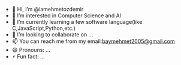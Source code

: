 - 👋 Hi, I’m @iamehmetozdemir
- 👀 I’m interested in Computer Science and AI
- 🌱 I’m currently learning a few software language(like C,JavaScript,Python,etc.)
- 💞️ I’m looking to collaborate on ...
- 📫 You can reach me from my email:baymehmet2005@gmail.com
- 😄 Pronouns: ...
- ⚡ Fun fact: ...

<!---
iamehmetozdemir/iamehmetozdemir is a ✨ special ✨ repository because its `README.md` (this file) appears on your GitHub profile.
You can click the Preview link to take a look at your changes.
--->
